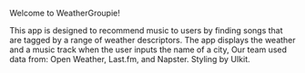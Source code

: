 Welcome to WeatherGroupie!

This app is designed to recommend music to users by finding songs that are tagged by a range of weather descriptors. 
The app displays the weather and a music track when the user inputs the name of a city,
Our team used data from: Open Weather, Last.fm, and Napster. Styling by UIkit.
